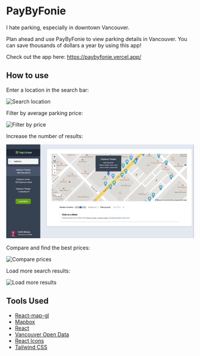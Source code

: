 # PayByFonie

I hate parking, especially in downtown Vancouver. 

Plan ahead and use PayByFonie to view parking details in Vancouver. You can save thousands of dollars a year by using this app! 

Check out the app here: https://paybyfonie.vercel.app/
## How to use

Enter a location in the search bar:

![Search location](public/images/demo1.gif)

Filter by average parking price:

![Filter by price](public/images/demo2.gif)

Increase the number of results:

![Increase results](public/images/demo3.gif)

Compare and find the best prices:

![Compare prices](public/images/demo4.gif)

Load more search results:

![Load more results](public/images/demo5.gif)

## Tools Used

- [React-map-gl ](https://visgl.github.io/react-map-gl/)
- [Mapbox](https://docs.mapbox.com/mapbox-gl-js/guides/)
- [React](https://reactjs.org/)
- [Vancouver Open Data](https://opendata.vancouver.ca/explore/?disjunctive.features&disjunctive.theme&disjunctive.keyword&disjunctive.data-owner&disjunctive.data-team&sort=modified)
- [React Icons](https://react-icons.github.io/react-icons/)
- [Tailwind CSS](https://tailwindcss.com/)

